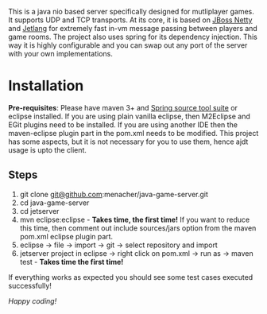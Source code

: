 This is a java nio based server specifically designed for mutliplayer games. It supports UDP and TCP transports. At its core, it is based on [JBoss Netty](http://netty.io/) and [Jetlang](http://code.google.com/p/jetlang/ "jetlang") for extremely fast in-vm message passing between players and game rooms. The project also uses spring for its dependency injection. This way it is highly configurable and you can swap out any port of the server with your own implementations.

Installation
============
**Pre-requisites**: Please have maven 3+ and [Spring source tool suite](http://www.springsource.com/developer/sts "STS") or eclipse installed. If you are using plain vanilla eclipse, then M2Eclipse and EGit plugins need to be installed. If you are using another IDE then the maven-eclipse plugin part in the pom.xml needs to be modified. This project has some aspects, but it is not necessary for you to use them, hence ajdt usage is upto the client.

Steps
-----
1.  git clone git@github.com:menacher/java-game-server.git
2.  cd java-game-server
3.  cd jetserver
4.  mvn eclipse:eclipse - **Takes time, the first time!** If you want to reduce this time, then comment out include sources/jars option from the maven pom.xml eclipse plugin part.
5.  eclipse -> file -> import -> git -> select repository and import
6.  jetserver project in eclipse -> right click on pom.xml -> run as -> maven test - **Takes time the first time!**

If everything works as expected you should see some test cases executed successfully!

*Happy coding!*